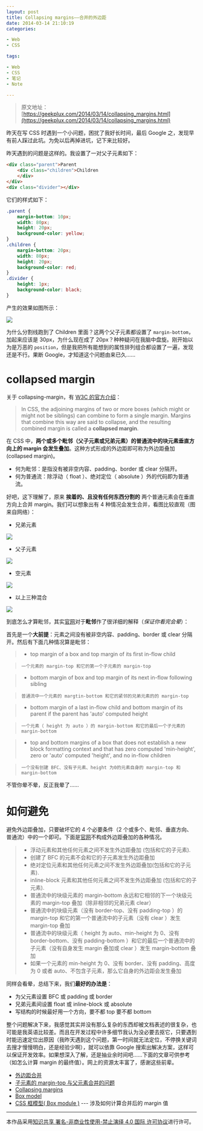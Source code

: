 ```yaml
---
layout: post
title: Collapsing margins——合并的外边距
date: 2014-03-14 21:10:19
categories:

- Web
- CSS

tags:

- Web
- CSS
- 笔记
- Note

---
```


> 原文地址：[https://geekplux.com/2014/03/14/collapsing_margins.html](https://geekplux.com/2014/03/14/collapsing_margins.html)

昨天在写 CSS 时遇到一个小问题，困扰了我好长时间，最后 Google 之，发现早有前人踩过此坑。为免以后再掉进坑，记下来比较好。

昨天遇到的问题是这样的。我设置了一对父子元素如下：

```HTML
<div class="parent">Parent
    <div class="children">Children
    </div>
</div>
<div class="divider"></div>
```

它们的样式如下：

```CSS
.parent {
    margin-bottom: 10px;
    width: 80px;
    height: 20px;
    background-color: yellow;
}
.children {
    margin-bottom: 20px;
    width: 80px;
    height: 20px;
    background-color: red;
}
.divider {
    height: 1px;
    background-color: black;
}
```

产生的效果如图所示：

![][1]

为什么分割线跑到了 Children 里面？这两个父子元素都设置了 `margin-bottom`，加起来应该是 30px，为什么现在成了 20px？种种疑问在我脑中盘旋。刚开始以为是万恶的 `position`，但是我把所有能想到的属性排列组合都设置了一遍，发现还是不行。果断 Google，才知道这个问题由来已久……

<!-- more -->

# collapsed margin

关于 collapsing-margin，有 [W3C 的官方介绍][2]：

> In CSS, the adjoining margins of two or more boxes (which might or might not be siblings) can combine to form a single margin. Margins that combine this way are said to collapse, and the resulting combined margin is called a **collapsed margin**.

在 CSS 中，**两个或多个毗邻（父子元素或兄弟元素）的普通流中的块元素垂直方向上的 margin 会发生叠加**。这种方式形成的外边距即可称为外边距叠加(collapsed margin)。

- 何为毗邻：是指没有被非空内容、padding、border 或 clear 分隔开。
- 何为普通流：除浮动（ float ）、绝对定位（ absolute ）外的代码即为普通流。

好吧，这下理解了，原来 **挨着的、且没有任何东西分割的** 两个普通元素会在垂直方向上合并 margin。我们可以想象出有 4 种情况会发生合并，看图比较直观（图来自网络）：

- 兄弟元素

![][3]

- 父子元素

![][4]

- 空元素

![][5]

- 以上三种混合

![][6]

到底怎么才算毗邻，其实[官网][2]对于**毗邻**作了很详细的解释（_保证你看完会晕_）：

首先是一个**大前提**：元素之间没有被非空内容、padding、border 或 clear 分隔开。然后有下面几种情况算是毗邻：

> - top margin of a box and top margin of its first in-flow child

>     一个元素的 margin-top 和它的第一个子元素的 margin-top

> - bottom margin of box and top margin of its next in-flow following sibling

>     普通流中一个元素的 margtin-bottom 和它的紧邻的兄弟元素的的 margin-top

> - bottom margin of a last in-flow child and bottom margin of its parent if the parent has 'auto' computed height

>     一个元素（ height 为 auto ）的 margin-bottom 和它的最后一个子元素的margin-bottom

> - top and bottom margins of a box that does not establish a new block formatting context and that has zero computed 'min-height', zero or 'auto' computed 'height', and no in-flow children

>     一个没有创建 BFC、没有子元素、height 为0的元素自身的 margin-top 和 margin-bottom

不管你晕不晕，反正我晕了……

# 如何避免

避免外边距叠加，只要破坏它的 4 个必要条件（2 个或多个、毗邻、垂直方向、普通流）中的一个即可。下面是[官网][2]不构成外边距叠加的各种情况。

> - 浮动元素和其他任何元素之间不发生外边距叠加 (包括和它的子元素).
> - 创建了 BFC 的元素不会和它的子元素发生外边距叠加
> - 绝对定位元素和其他任何元素之间不发生外边距叠加(包括和它的子元素).
> - inline-block 元素和其他任何元素之间不发生外边距叠加 (包括和它的子元素).
> - 普通流中的块级元素的 margin-bottom 永远和它相邻的下一个块级元素的 margin-top 叠加（除非相邻的兄弟元素 clear）
> - 普通流中的块级元素（没有 border-top、没有 padding-top ）的 margin-top 和它的第一个普通流中的子元素（没有 clear ）发生 margin-top 叠加
> - 普通流中的块级元素（ height 为 auto、min-height 为 0、没有 border-bottom、没有 padding-bottom ）和它的最后一个普通流中的子元素（没有自身发生 margin 叠加或 clear ）发生 margin-bottom 叠加
> - 如果一个元素的 min-height 为 0、没有 border、没有 padding、高度为 0 或者 auto、不包含子元素，那么它自身的外边距会发生叠加

同样会看晕，总结下来，我们**最好的办法是**：

- 为父元素设置 BFC 或 padding 或 border
- 兄弟元素间设置 float 或 inline-block 或 absolute
- 写结构的时候最好用一个方向，要不都 top 要不都 bottom

整个问题解决下来，我感觉其实并没有那么复杂的东西却被文档表述的很复杂，也可能是我英语比较差。而且在开发过程中许多细节我认为没必要去抠它，只要遇到时能迅速定位出原因（我昨天遇到这个问题，第一时间就无法定位，不停换关键词去搜才慢慢明白，还是经验少啊），就可以依靠 Google 搜索出解决方案，这样可以保证开发效率。如果想深入了解，还是抽业余时间吧……下面的文章可供参考（如怎么计算 margin 的最终值）。网上的资源太丰富了，感谢这些前辈。

- [外边距合并](https://developer.mozilla.org/zh-CN/docs/CSS/margin_collapsing)
- [子元素的 margin-top 与父元素合并的问题](http://blog.csdn.net/yuanxin1113/article/details/8829170)
- [Collapsing margins](http://css-tricks.com/almanac/properties/m/margin/)
- [Box model](http://www.w3.org/TR/CSS21/box.html#collapsing-margins)
- [CSS 框模型( Box module )](http://www.w3help.org/zh-cn/kb/006/) --- 涉及如何计算合并后的 margin 值

[1]: https://geekpluxblog.oss-cn-hongkong.aliyuncs.com/example-0.png
[2]: https://www.w3.org/TR/CSS21/box.html#collapsing-margins
[3]: https://geekpluxblog.oss-cn-hongkong.aliyuncs.com/example-1.gif
[4]: https://geekpluxblog.oss-cn-hongkong.aliyuncs.com/example-2.gif
[5]: https://geekpluxblog.oss-cn-hongkong.aliyuncs.com/example-3.gif
[6]: https://geekpluxblog.oss-cn-hongkong.aliyuncs.com/example-4.gif

---

本作品采用[知识共享 署名-非商业性使用-禁止演绎 4.0 国际 许可协议](http://creativecommons.org/licenses/by-nc-nd/4.0/)进行许可。
